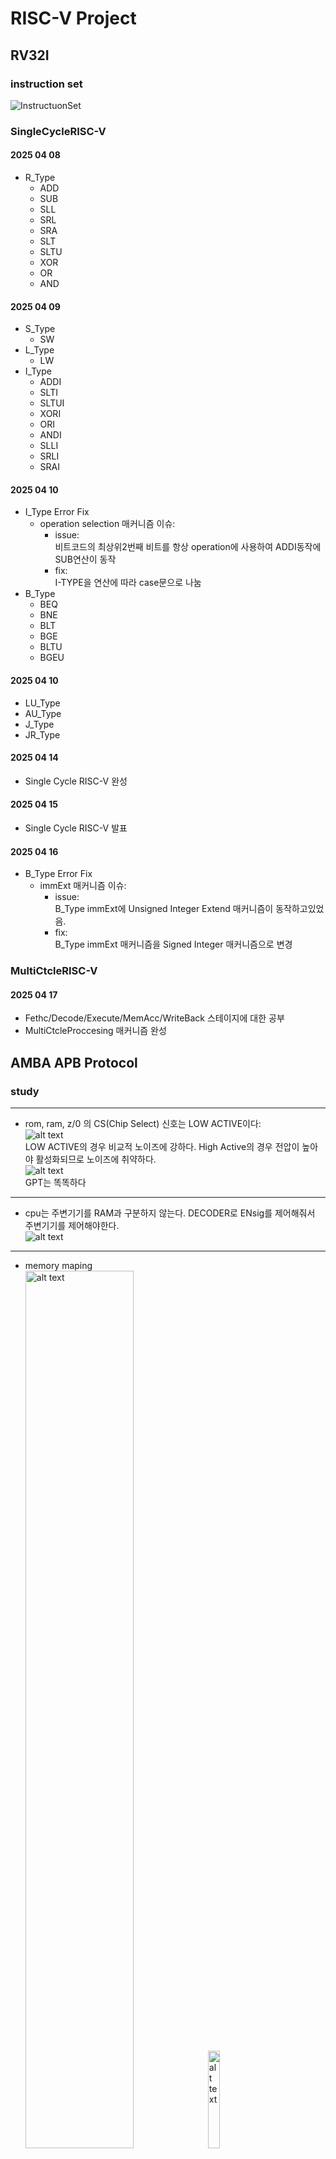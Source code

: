 # RISC-V Project

## RV32I
### instruction set
![InstructuonSet](./RV32I-1.png) 

### SingleCycleRISC-V

#### 2025 04 08
- R_Type 
  - ADD 
  - SUB 
  - SLL 
  - SRL 
  - SRA 
  - SLT 
  - SLTU 
  - XOR 
  - OR 
  - AND 

#### 2025 04 09  
- S_Type  
  - SW   
- L_Type  
  - LW   
- I_Type 
  - ADDI 
  - SLTI 
  - SLTUI 
  - XORI 
  - ORI 
  - ANDI 
  - SLLI 
  - SRLI 
  - SRAI 

#### 2025 04 10
- I_Type Error Fix 
  - operation selection 매커니즘 이슈: 
    - issue:  
      비트코드의 최상위2번째 비트를 항상 operation에 사용하여 ADDI동작에 SUB연산이 동작 
    - fix:  
      I-TYPE을 연산에 따라 case문으로 나눔 
- B_Type 
  - BEQ 
  - BNE 
  - BLT 
  - BGE 
  - BLTU 
  - BGEU 

#### 2025 04 10
- LU_Type
- AU_Type
- J_Type
- JR_Type

#### 2025 04 14
- Single Cycle RISC-V 완성 

#### 2025 04 15
- Single Cycle RISC-V 발표 

#### 2025 04 16
- B_Type Error Fix 
  - immExt 매커니즘 이슈: 
    - issue:  
    B_Type immExt에 Unsigned Integer Extend 매커니즘이 동작하고있었음. 
    - fix:  
    B_Type immExt 매커니즘을 Signed Integer 매커니즘으로 변경

### MultiCtcleRISC-V 

#### 2025 04 17
 - Fethc/Decode/Execute/MemAcc/WriteBack 스테이지에 대한 공부 
 - MultiCtcleProccesing 매커니즘 완성

## AMBA APB Protocol
### study
----------
  - rom, ram, z/0 의 CS(Chip Select) 신호는 LOW ACTIVE이다:    
    ![alt text](addr_map.png)  
  LOW ACTIVE의 경우 비교적 노이즈에 강하다. High Active의 경우 전압이 높아야 활성화되므로 노이즈에 취약하다.  
  ![alt text](image-2.png)  
  GPT는 똑똑하다  
----------
  - cpu는 주변기기를 RAM과 구분하지 않는다. DECODER로 ENsig를 제어해줘서 주변기기를 제어해야한다.  
  ![alt text](image-8.png)  
----------  
  - memory maping  
    <img src="image.png" alt="alt text" style="width:60%;">
    <img src="image-1.png" alt="alt text" style="width:20%;">  
----------
  - APB state     
  ![alt text](image-6.png)  
    - write  
      - T0: Idle, T1: Setup, T2: Acces(slave ready send), T3: Idle  
      ![alt text](image-3.png)  
      - T0: Idle, T1: Setup, T2: Acces(slave ready not send), T4: Acces(slave ready send), T5: Idle  
      ![alt text](image-4.png)  
    - read  
      - T0: Idle, T1: Setup, T2: Acces(slave ready send), T3: Idle  
      ![alt text](image-5.png)  
      - T0: Idle, T1: Setup, T2: Acces(slave ready not send), T4: Acces(slave ready send), T5: Idle  
      ![alt text](image-7.png)  
    - ready신호는 규격화 된 범용버스으로서 쓰기 위해 표준규격을 만든것이다  
### APB MASTER  
#### 2025 04 18  
  - MASTER  Logical design
  - SLAVE   Logical design

#### 2025 04 20  
  - CPU는 모든 패리패럴을 메모리와 구분하지 않는다  
    "주소를 던지고 값을 읽고 쓰는 구조"가 동일하다.

#### 2025 04 21  
  - paripheral device module template  
    - APB_INTERFACE
    - GPO  
    - GPI  
    - GPIO  

#### 2025 04 22  